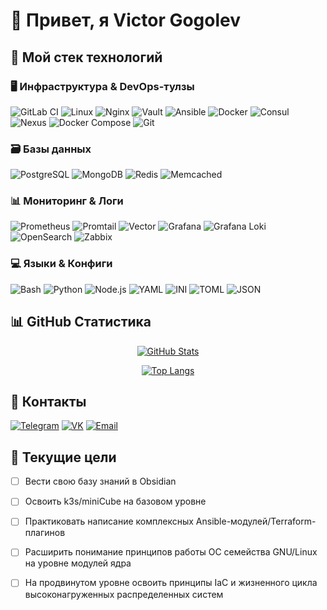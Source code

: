 # 🚀 Привет, я Viсtor Gogolev 

## 🔧 Мой стек технологий

### 🖥️ Инфраструктура & DevOps-тулзы
![GitLab CI](https://img.shields.io/badge/-GitLab-FCA121?logo=gitlab&logoColor=white)
![Linux](https://img.shields.io/badge/-Linux-FCC624?logo=linux&logoColor=black)
![Nginx](https://img.shields.io/badge/-Nginx-009639?logo=nginx&logoColor=white)
![Vault](https://img.shields.io/badge/-Vault-000000?logo=vault&logoColor=white)
![Ansible](https://img.shields.io/badge/-Ansible-EE0000?logo=ansible&logoColor=white)
![Docker](https://img.shields.io/badge/-Docker-2496ED?logo=docker&logoColor=white)
![Consul](https://img.shields.io/badge/-Consul-F24C53?logo=consul&logoColor=white)
![Nexus](https://img.shields.io/badge/-Nexus-000000?logo=nexus&logoColor=white)
![Docker Compose](https://img.shields.io/badge/-Docker%20Compose-2496ED?logo=docker&logoColor=white)
![Git](https://img.shields.io/badge/-Git-F05032?logo=git&logoColor=white)


### 🗃️ Базы данных
![PostgreSQL](https://img.shields.io/badge/-PostgreSQL-4169E1?logo=postgresql&logoColor=white)
![MongoDB](https://img.shields.io/badge/-MongoDB-47A248?logo=mongodb&logoColor=white)
![Redis](https://img.shields.io/badge/-Redis-DC382D?logo=redis&logoColor=white)
![Memcached](https://img.shields.io/badge/-Memcached-000000?logo=memcached&logoColor=white)


### 📊 Мониторинг & Логи
![Prometheus](https://img.shields.io/badge/-Prometheus-E6522C?logo=prometheus&logoColor=white)
![Promtail](https://img.shields.io/badge/-Promtail-000000?logo=promtail&logoColor=white)
![Vector](https://img.shields.io/badge/-Vector-00B388?logo=vector&logoColor=white)
![Grafana](https://img.shields.io/badge/-Grafana-F46800?logo=grafana&logoColor=white)
![Grafana Loki](https://img.shields.io/badge/-Grafana%20Loki-F46800?logo=grafana&logoColor=white)
![OpenSearch](https://img.shields.io/badge/-OpenSearch-005EB8?logo=opensearch&logoColor=white)
![Zabbix](https://img.shields.io/badge/-Zabbix-D50000?logo=zabbix&logoColor=white)



### 💻 Языки & Конфиги
![Bash](https://img.shields.io/badge/-Bash-3776AB?logo=bash&logoColor=white)
![Python](https://img.shields.io/badge/-Python-3776AB?logo=python&logoColor=white)
![Node.js](https://img.shields.io/badge/-Node.js-339933?logo=node.js&logoColor=white)
![YAML](https://img.shields.io/badge/-YAML-CB171E?logo=yaml&logoColor=white)
![INI](https://img.shields.io/badge/-INI-000000?logo=ini&logoColor=white)
![TOML](https://img.shields.io/badge/-TOML-9C4128?logo=toml&logoColor=white)
![JSON](https://img.shields.io/badge/-JSON-737373?logo=json&logoColor=white)

## 📊 GitHub Статистика

<div align="center">
  
[![GitHub Stats](https://github-readme-stats.vercel.app/api?username=paradaise&show_icons=true&theme=radical&hide_border=true&bg_color=0D1117&title_color=58A6FF&icon_color=1F6FEB&text_color=C9D1D9)](https://github.com/anuraghazra/github-readme-stats)

[![Top Langs](https://github-readme-stats.vercel.app/api/top-langs/?username=paradaise&layout=compact&theme=radical&hide_border=true&bg_color=0D1117&title_color=58A6FF&text_color=C9D1D9)](https://github.com/anuraghazra/github-readme-stats)

</div>

## 🔗 Контакты

[![Telegram](https://img.shields.io/badge/-Telegram-26A5E4?logo=telegram&logoColor=white&style=for-the-badge)](https://t.me/victor_gogolev)
[![VK](https://img.shields.io/badge/-VKontakte-0077FF?logo=vk&logoColor=white&style=for-the-badge)](https://vk.com/victor_gogolev)
[![Email](https://img.shields.io/badge/-Email-D14836?logo=gmail&logoColor=white&style=for-the-badge)](mailto:paradaiseru@gmail.com)

## 🎯 Текущие цели
- [ ] Вести свою базу знаний в Obsidian
- [ ] Освоить k3s/miniCube на базовом уровне
- [ ] Практиковать написание комплексных Ansible-модулей/Terraform-плагинов
- [ ] Расширить понимание принципов работы ОС семейства GNU/Linux на уровне модулей ядра
- [ ] На продвинутом уровне освоить принципы IaC и жизненного цикла высоконагруженных распределенных систем


